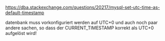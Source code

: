 https://dba.stackexchange.com/questions/20217/mysql-set-utc-time-as-default-timestamp

datenbank muss vorkonfiguriert werden auf UTC+0 und auch noch paar andere sachen,
so dass der CURRENT_TIMESTAMP korrekt als UTC+0 aufgelöst wird!